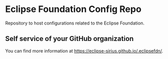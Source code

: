 # Eclipse Foundation Config Repo

Repository to host configurations related to the Eclipse Foundation.

## Self service of your GitHub organization

You can find more information at <https://eclipse-sirius.github.io/.eclipsefdn/>.
